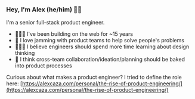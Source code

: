 ### Hey, I'm Alex (he/him) 👋🏻

I'm a senior full-stack product engineer.

- 👨🏻‍💻 I've been building on the web for ~15 years
- 🧪 I love jamming with product teams to help solve people's problems
- 🧑🏻‍🎨 I believe engineers should spend more time learning about design thinking
- 🤝 I think cross-team collaboration/ideation/planning should be baked into product processes

Curious about what makes a product engineer?
I tried to define the role here: [https://alexcaza.com/personal/the-rise-of-product-engineering/](https://alexcaza.com/personal/the-rise-of-product-engineering/)

